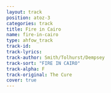 ```yaml
---
layout: track
position: atoz-3
categories: track
title: Fire in Cairo
name: fire-in-cairo
type: ahfow_track
track-id: 
track-lyrics: 
track-author: Smith/Tolhurst/Dempsey
track-sort: "FIRE IN CAIRO"
track-alpha: F
track-original: The Cure
cover: true
---
```

